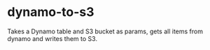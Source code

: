 # dynamo-to-s3

Takes a Dynamo table and S3 bucket as params, gets all items from dynamo and writes them to S3.
